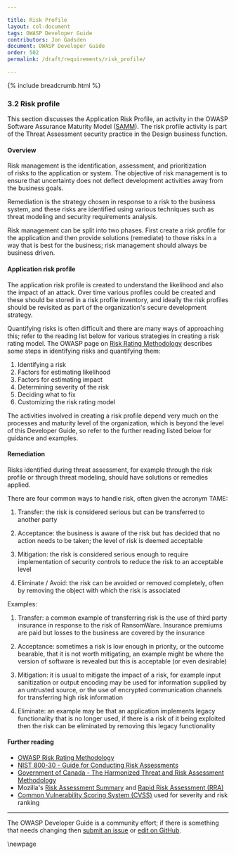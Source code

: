 ```yaml
---

title: Risk Profile
layout: col-document
tags: OWASP Developer Guide
contributors: Jon Gadsden
document: OWASP Developer Guide
order: 502
permalink: /draft/requirements/risk_profile/

---
```


{% include breadcrumb.html %}

### 3.2 Risk profile

This section discusses the Application Risk Profile,
an activity in the OWASP Software Assurance Maturity Model ([SAMM][samm]).
The risk profile activity is part of the Threat Assessment security practice in the Design business function.

#### Overview

Risk management is the identification, assessment, and prioritization of risks to the application or system.
The objective of risk management is to ensure that uncertainty does not deflect development activities
away from the business goals.

Remediation is the strategy chosen in response to a risk to the business system,
and these risks are identified using various techniques such as threat modeling and security requirements analysis.

Risk management can be split into two phases. First create a risk profile for the application
and then provide solutions (remediate) to those risks in a way that is best for the business;
risk management should always be business driven.

#### Application risk profile

The application risk profile is created to understand the likelihood and also the impact of an attack.
Over time various profiles could be created and these should be stored in a risk profile inventory,
and ideally the risk profiles should be revisited as part of the organization's secure development strategy.

Quantifying risks is often difficult and there are many ways of approaching this;
refer to the reading list below for various strategies in creating a risk rating model.
The OWASP page on [Risk Rating Methodology][rrm] describes some steps in identifying risks and quantifying them:

1. Identifying a risk
2. Factors for estimating likelihood
3. Factors for estimating impact
4. Determining severity of the risk
5. Deciding what to fix
6. Customizing the risk rating model

The activities involved in creating a risk profile depend very much on the processes
and maturity level of the organization, which is beyond the level of this
Developer Guide, so refer to the further reading listed below for guidance and examples.

#### Remediation

Risks identified during threat assessment, for example through the risk profile or through threat modeling,
should have solutions or remedies applied.

There are four common ways to handle risk, often given the acronym TAME:

1. Transfer: the risk is considered serious but can be transferred to another party

2. Acceptance: the business is aware of the risk but has decided that no action needs to be taken;
    the level of risk is deemed acceptable

3. Mitigation: the risk is considered serious enough to require implementation of security controls
    to reduce the risk to an acceptable level

4. Eliminate / Avoid: the risk can be avoided or removed completely,
    often by removing the object with which the risk is associated

Examples:

1. Transfer: a common example of transferring risk is the use of third party insurance
    in response to the risk of RansomWare.
    Insurance premiums are paid but losses to the business are covered by the insurance

2. Acceptance: sometimes a risk is low enough in priority, or the outcome bearable, that it is not worth mitigating,
    an example might be where the version of software is revealed but this is acceptable (or even desirable)

3. Mitigation: it is usual to mitigate the impact of a risk, for example
    input sanitization or output encoding may be used for information supplied by an untrusted source,
    or the use of encrypted communication channels for transferring high risk information

4. Eliminate: an example may be that an application implements legacy functionality that is no longer used,
    if there is a risk of it being exploited then the risk can be eliminated by removing this legacy functionality

#### Further reading

* [OWASP Risk Rating Methodology][rrm]
* [NIST 800-30 - Guide for Conducting Risk Assessments][nist]
* [Government of Canada - The Harmonized Threat and Risk Assessment Methodology][tra]
* Mozilla's [Risk Assessment Summary][rrs] and [Rapid Risk Assessment (RRA)][rra]
* [Common Vulnerability Scoring System (CVSS)][cvss] used for severity and risk ranking

----

The OWASP Developer Guide is a community effort; if there is something that needs changing
then [submit an issue][issue0502] or [edit on GitHub][edit0502].

[cvss]: https://www.first.org/cvss/
[issue0502]: https://github.com/OWASP/www-project-developer-guide/issues/new?labels=enhancement&template=request.md&title=Update:%2005-requirements/02-risk
[nist]: https://csrc.nist.gov/publications/detail/sp/800-30/rev-1/final
[edit0502]: https://github.com/OWASP/www-project-developer-guide/blob/main/draft/05-requirements/02-risk.md
[rra]: https://infosec.mozilla.org/guidelines/risk/rapid_risk_assessment.html
[rrm]: https://owasp.org/www-community/OWASP_Risk_Rating_Methodology
[rrs]: https://infosec.mozilla.org/guidelines/assessing_security_risk
[samm]: https://owaspsamm.org/about/
[tra]: https://cyber.gc.ca/en/guidance/harmonized-tra-methodology-tra-1

\newpage
